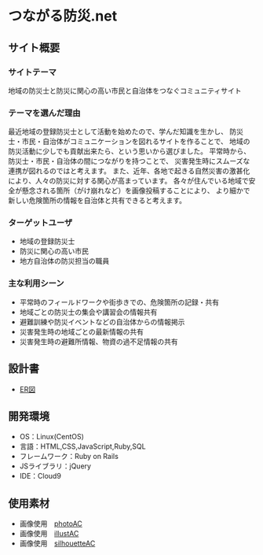 # つながる防災.net

## サイト概要
### サイトテーマ
地域の防災士と防災に関心の高い市民と自治体をつなぐコミュニティサイト

### テーマを選んだ理由
最近地域の登録防災士として活動を始めたので、学んだ知識を生かし、
防災士・市民・自治体がコミュニケーションを図れるサイトを作ることで、
地域の防災活動に少しでも貢献出来たら、という思いから選びました。
平常時から、防災士・市民・自治体の間につながりを持つことで、
災害発生時にスムーズな連携が図れるのではと考えます。
また、近年、各地で起きる自然災害の激甚化により、人々の防災に対する関心が高まっています。
各々が住んでいる地域で安全が懸念される箇所（がけ崩れなど）を画像投稿することにより、
より細かで新しい危険箇所の情報を自治体と共有できると考えます。

### ターゲットユーザ
- 地域の登録防災士
- 防災に関心の高い市民
- 地方自治体の防災担当の職員

### 主な利用シーン
- 平常時のフィールドワークや街歩きでの、危険箇所の記録・共有
- 地域ごとの防災士の集会や講習会の情報共有
- 避難訓練や防災イベントなどの自治体からの情報掲示
- 災害発生時の地域ごとの最新情報の共有
- 災害発生時の避難所情報、物資の過不足情報の共有

## 設計書
- [ER図](https://drive.google.com/file/d/13f_z2ADNkZffoiXHdtQGPp_HjwBDT754/view?usp=sharing)

## 開発環境
- OS：Linux(CentOS)
- 言語：HTML,CSS,JavaScript,Ruby,SQL
- フレームワーク：Ruby on Rails
- JSライブラリ：jQuery
- IDE：Cloud9

## 使用素材
- 画像使用　[photoAC](https://www.photo-ac.com/)
- 画像使用　[illustAC](https://www.ac-illust.com/)
- 画像使用　[silhouetteAC](https://www.silhouette-ac.com/)